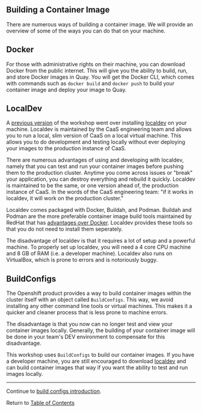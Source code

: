 ## Building a Container Image

There are numerous ways of building a container image. We will provide an overview of some of the ways you can do that on your machine. 

## Docker

For those with administrative rights on their machine, you can download Docker from the public internet. This will give you the ability to build, run, and store Docker images in Quay. You will get the Docker CLI, which comes with commands such as `docker build` and `docker push` to build your container image and deploy your image to Quay. 

## LocalDev

A [previous version](https://github.ford.com/DevEnablement/caas-workshop/tree/archived) of the workshop went over installing [localdev](https://github.ford.com/Containers/localdev) on your machine. Localdev is maintained by the CaaS engineering team and allows you to run a local, slim version of CaaS on a local virtual machine. This allows you to do development and testing locally without ever deploying your images to the production instance of CaaS. 

There are numerous advantages of using and developing with localdev, namely that you can test and run your container images before pushing them to the production cluster. Anytime you come across issues or "break" your application, you can destroy everything and rebuild it quickly. Localdev is maintained to be the same, or one version ahead of, the production instance of CaaS. In the words of the CaaS engineering team: "if it works in localdev, it will work on the production cluster." 

Localdev comes packaged with Docker, Buildah, and Podman. Buildah and Podman are the more preferable container image build tools maintained by RedHat that has [advantages over Docker](https://developers.redhat.com/blog/2019/02/21/podman-and-buildah-for-docker-users/). Localdev provides these tools so that you do not need to install them seperately.

The disadvantage of localdev is that it requires a lot of setup and a powerful machine. To properly set up localdev, you will need a 4 core CPU machine and 8 GB of RAM (i.e. a developer machine). Localdev also runs on VirtualBox, which is prone to errors and is notoriously buggy. 

## BuildConfigs 

The Openshift product provides a way to build container images within the cluster itself with an object called `BuildConfigs`. This way, we avoid installing any other command line tools or virtual machines. This makes it a quicker and cleaner process that is less prone to machine errors. 

The disadvantage is that you now can no longer test and view your container images locally. Generally, the building of your container image will be done in your team's DEV environment to compensate for this disadvantage. 

This workshop uses `BuildConfigs` to build our container images. If you have a developer machine, you are still encouraged to download [localdev]() and can build container images that way if you want the ability to test and run images locally. 

---

Continue to [build configs introduction](./7-buildintro.md).

Return to [Table of Contents](../README.md#agenda)